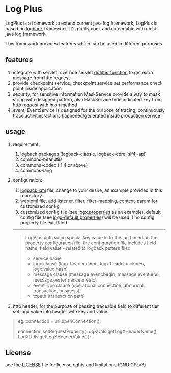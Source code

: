 # Log Plus

LogPlus is a framework to extend current java log framework, LogPlus is based on [logback](https://logback.qos.ch/) framework.
It's pretty cool, and extendable with most java log framework.

This framework provides features which can be used in different purposes.

## features
1. integrate with servlet, override servlet [dofilter function](https://tomcat.apache.org/tomcat-5.5-doc/servletapi/javax/servlet/Filter.html) to get extra message from http request
2. provide checkpoint service, checkpoint service set performance check point inside application
3. security, for sensitive information MaskService provide a way to mask string with designed pattern, also HashService hide indicated key from http request with hash method
4. event, EventService is designed for the purpose of tracing, continuously trace activities/actions happened/generated inside production service

## usage
1. requirement:
    1. logback packages (logback-classic, logback-core, slf4j-api)
    2. commons-beanutils
    3. commons-codec ( 1.4 or above)
    4. commons-lang
    
2. configuration:
    1. [logback.xml](src/main/resources/logback.xml) file, change to your desire, an example provided in this repository
    2. [web.xml](src/main/resources/web.xml) file, add listener, filter, filter-mapping, context-param for customized config
    3. customized config file (see [logx.properties](logx.properties) as an example), default config file (see [logx-default.properties](src/main/resources/logx-default.properties)) will be used if no config property file exist/find 
    
    ---
    > LogPlus puts some special key value in to the log based on the property configuration file, 
    the configuration file includes field name, field value - related to logback pattern filed
    > - service name
    > - logx clause (logx.header.name, logx.header.includes, logx.value.hash)
    > - message clause (message.event.begin, message.event.end, message.performance.metric)
    > - eventType clause (operational.connection, abnormal, transaction, business)
    > - txpath (transaction path)
    
3. http header, for the purpose of passing traceable field to different tier set logx value into header with key and value,
> eg. connection = url.openConnection(); 
>
> connection.setRequestProperty(LogXUtils.getLogXHeaderName(), LogXUtils.getLogXHeaderValue());

## License

see the [LICENSE](LICENSE) file for license rights and limitations (GNU GPLv3)